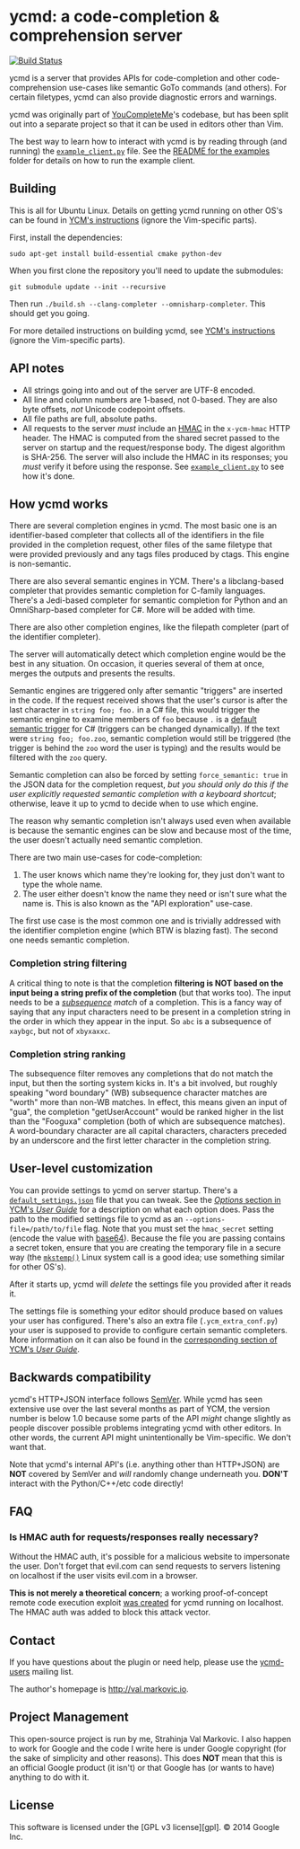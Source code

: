 ycmd: a code-completion & comprehension server
==============================================

[![Build Status](https://travis-ci.org/Valloric/ycmd.png?branch=master)](https://travis-ci.org/Valloric/ycmd)

ycmd is a server that provides APIs for code-completion and other
code-comprehension use-cases like semantic GoTo commands (and others). For
certain filetypes, ycmd can also provide diagnostic errors and warnings.

ycmd was originally part of [YouCompleteMe][ycm]'s codebase, but has been split
out into a separate project so that it can be used in editors other than Vim.

The best way to learn how to interact with ycmd is by reading through (and
running) the [`example_client.py`][example-client] file. See the [README for the
examples][example-readme] folder for details on how to run the example client.

Building
--------

This is all for Ubuntu Linux. Details on getting ycmd running on other OS's can be
found in [YCM's instructions][ycm-install] (ignore the Vim-specific parts).

First, install the dependencies:
```
sudo apt-get install build-essential cmake python-dev
```

When you first clone the repository you'll need to update the submodules:
```
git submodule update --init --recursive
```

Then run `./build.sh --clang-completer --omnisharp-completer`.  This should get
you going.

For more detailed instructions on building ycmd, see [YCM's
instructions][ycm-install] (ignore the Vim-specific parts).

API notes
---------

- All strings going into and out of the server are UTF-8 encoded.
- All line and column numbers are 1-based, not 0-based. They are also byte
  offsets, _not_ Unicode codepoint offsets.
- All file paths are full, absolute paths.
- All requests to the server _must_ include an [HMAC][] in the `x-ycm-hmac` HTTP
  header. The HMAC is computed from the shared secret passed to the server on
  startup and the request/response body. The digest algorithm is SHA-256. The
  server will also include the HMAC in its responses; you _must_ verify it
  before using the response. See [`example_client.py`][example-client] to see how it's done.

How ycmd works
--------------

There are several completion engines in ycmd. The most basic one is an
identifier-based completer that collects all of the identifiers in the file
provided in the completion request, other files of the same filetype that were
provided previously and any tags files produced by ctags. This engine is
non-semantic.

There are also several semantic engines in YCM. There's a libclang-based
completer that provides semantic completion for C-family languages.  There's a
Jedi-based completer for semantic completion for Python and an OmniSharp-based
completer for C#. More will be added with time.

There are also other completion engines, like the filepath completer (part of
the identifier completer).

The server will automatically detect which completion engine would be the best
in any situation. On occasion, it queries several of them at once, merges the
outputs and presents the results.

Semantic engines are triggered only after semantic "triggers" are inserted in
the code. If the request received shows that the user's cursor is after the last
character in `string foo; foo.` in a C# file, this would trigger the semantic
engine to
examine members of `foo` because `.` is a [default semantic
trigger][trigger-defaults] for C# (triggers can be changed dynamically). If the
text were `string foo; foo.zoo`, semantic completion would still be triggered
(the trigger is behind the `zoo` word the user is typing) and the results would
be filtered with the `zoo` query.

Semantic completion can also be forced by setting `force_semantic: true` in
the JSON data for the completion request, _but you should only do this if the
user explicitly requested semantic completion with a keyboard shortcut_;
otherwise, leave it up to ycmd to decide when to use which engine.

The reason why semantic completion isn't always used even when available is
because the semantic engines can be slow and because most of the time, the
user doesn't actually need semantic completion.

There are two main use-cases for code-completion:

1. The user knows which name they're looking for, they just don't want to type
   the whole name.
2. The user either doesn't know the name they need or isn't sure what the name
   is. This is also known as the "API exploration" use-case.

The first use case is the most common one and is trivially addressed with the
identifier completion engine (which BTW is blazing fast). The second one needs
semantic completion.

### Completion string filtering

A critical thing to note is that the completion **filtering is NOT based on
the input being a string prefix of the completion** (but that works too). The
input needs to be a _[subsequence][] match_ of a completion. This is a fancy way
of saying that any input characters need to be present in a completion string in
the order in which they appear in the input. So `abc` is a subsequence of
`xaybgc`, but not of `xbyxaxxc`.

### Completion string ranking

The subsequence filter removes any completions that do not match the input, but
then the sorting system kicks in. It's a bit involved, but roughly speaking
"word boundary" (WB) subsequence character matches are "worth" more than non-WB
matches. In effect, this means given an input of "gua", the completion
"getUserAccount" would be ranked higher in the list than the "Fooguxa"
completion (both of which are subsequence matches). A word-boundary character
are all capital characters, characters preceded by an underscore and the first
letter character in the completion string.

User-level customization
-----------------------

You can provide settings to ycmd on server startup. There's a
[`default_settings.json`][def-settings] file that you can tweak. See the
[_Options_ section in YCM's _User Guide_][options] for a description on what
each option does. Pass the path to the modified settings file to ycmd as an
`--options-file=/path/to/file` flag.  Note that you must set the `hmac_secret`
setting (encode the value with [base64][]). Because the file you are passing
contains a secret token, ensure that you are creating the temporary file in a
secure way (the [`mkstemp()`][mkstemp] Linux system call is a good idea; use
something similar for other OS's).

After it starts up, ycmd will _delete_ the settings file you provided after
it reads it.

The settings file is something your editor should produce based on values your
user has configured. There's also an extra file (`.ycm_extra_conf.py`) your user
is supposed to provide to configure certain semantic completers. More
information on it can also be found in the [corresponding section of YCM's _User
Guide_][extra-conf-doc].

Backwards compatibility
-----------------------

ycmd's HTTP+JSON interface follows [SemVer][]. While ycmd has seen extensive use
over the last several months as part of YCM, the version number is below 1.0
because some parts of the API _might_ change slightly as people discover
possible problems integrating ycmd with other editors. In other words, the
current API might unintentionally be Vim-specific. We don't want that.

Note that ycmd's internal API's (i.e. anything other than HTTP+JSON) are **NOT**
covered by SemVer and _will_ randomly change underneath you. **DON'T** interact
with the Python/C++/etc code directly!

FAQ
---

### Is HMAC auth for requests/responses really necessary?

Without the HMAC auth, it's possible for a malicious website to impersonate the
user. Don't forget that evil.com can send requests to servers listening on
localhost if the user visits evil.com in a browser.

**This is not merely a theoretical concern**; a working proof-of-concept remote
code execution exploit [was created][exploit] for ycmd running on localhost. The
HMAC auth was added to block this attack vector.

Contact
-------

If you have questions about the plugin or need help, please use the
[ycmd-users][] mailing list.

The author's homepage is <http://val.markovic.io>.

Project Management
------------------

This open-source project is run by me, Strahinja Val Markovic. I also happen to
work for Google and the code I write here is under Google copyright (for the
sake of simplicity and other reasons). This does **NOT** mean that this is an
official Google product (it isn't) or that Google has (or wants to have)
anything to do with it.

License
-------

This software is licensed under the [GPL v3 license][gpl].
© 2014 Google Inc.

[ycmd-users]: https://groups.google.com/forum/?hl=en#!forum/ycm-users
[ycm]: http://valloric.github.io/YouCompleteMe/
[semver]: http://semver.org/
[hmac]: http://en.wikipedia.org/wiki/Hash-based_message_authentication_code
[exploit]: https://groups.google.com/d/topic/ycm-users/NZAPrvaYgxo/discussion
[example-client]: https://github.com/Valloric/ycmd/blob/master/examples/example_client.py
[example-readme]: https://github.com/Valloric/ycmd/blob/master/examples/README.md
[trigger-defaults]: https://github.com/Valloric/ycmd/blob/master/ycmd/completers/completer_utils.py#L24
[subsequence]: http://en.wikipedia.org/wiki/Subsequence
[ycm-install]: https://github.com/Valloric/YouCompleteMe/blob/master/README.md#mac-os-x-super-quick-installation
[def-settings]: https://github.com/Valloric/ycmd/blob/master/ycmd/default_settings.json
[base64]: http://en.wikipedia.org/wiki/Base64
[mkstemp]: http://man7.org/linux/man-pages/man3/mkstemp.3.html
[options]: https://github.com/Valloric/YouCompleteMe#options
[extra-conf-doc]: https://github.com/Valloric/YouCompleteMe#c-family-semantic-completion-engine-usage
